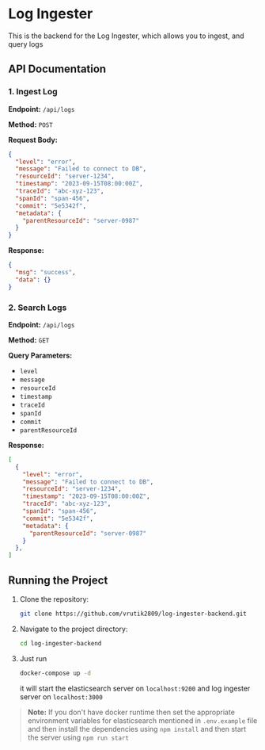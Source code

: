 # Log Ingester

This is the backend for the Log Ingester, which allows you to ingest, and query logs

## API Documentation

### 1. Ingest Log

**Endpoint:** `/api/logs`

**Method:** `POST`

**Request Body:**

```json
{
  "level": "error",
  "message": "Failed to connect to DB",
  "resourceId": "server-1234",
  "timestamp": "2023-09-15T08:00:00Z",
  "traceId": "abc-xyz-123",
  "spanId": "span-456",
  "commit": "5e5342f",
  "metadata": {
    "parentResourceId": "server-0987"
  }
}
```

**Response:**

```json
{
  "msg": "success",
  "data": {}
}
```

### 2. Search Logs

**Endpoint:** `/api/logs`

**Method:** `GET`

**Query Parameters:**

- `level`
- `message`
- `resourceId`
- `timestamp`
- `traceId`
- `spanId`
- `commit`
- `parentResourceId`

**Response:**

```json
[
  {
    "level": "error",
    "message": "Failed to connect to DB",
    "resourceId": "server-1234",
    "timestamp": "2023-09-15T08:00:00Z",
    "traceId": "abc-xyz-123",
    "spanId": "span-456",
    "commit": "5e5342f",
    "metadata": {
      "parentResourceId": "server-0987"
    }
  },
]
```

## Running the Project

1. Clone the repository:

   ```bash
   git clone https://github.com/vrutik2809/log-ingester-backend.git
   ```

2. Navigate to the project directory:

   ```bash
   cd log-ingester-backend
   ```

3. Just run

   ```bash
   docker-compose up -d
   ```
  
   it will start the elasticsearch server on `localhost:9200` and log ingester server on `localhost:3000`

> **Note:** If you don't have docker runtime then set the appropriate environment variables for elasticsearch mentioned in `.env.example` file and then install the dependencies using `npm install` and then start the server using `npm run start`
